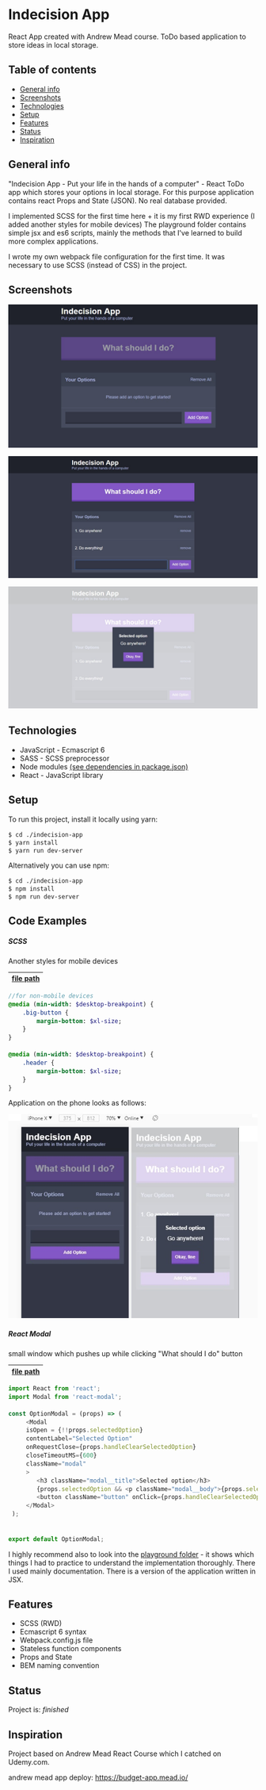 # Indecision App 
React App created with Andrew Mead course. ToDo based application to store ideas in local storage.


## Table of contents
* [General info](#general-info)
* [Screenshots](#screenshots)
* [Technologies](#technologies)
* [Setup](#setup)
* [Features](#features)
* [Status](#status)
* [Inspiration](#inspiration)


## General info
"Indecision App - Put your life in the hands of a computer" - React ToDo app which stores your options in local storage. For this purpose application contains react Props and State (JSON). No real database provided.

I implemented SCSS for the first time here + it is my first RWD experience (I added another styles for mobile devices)
The playground folder contains simple jsx and es6 scripts, mainly the methods that I've learned to build more complex applications.

I wrote my own webpack file configuration for the first time. It was necessary to use SCSS (instead of CSS) in the project.


## Screenshots

![Example screenshot](https://raw.githubusercontent.com/lapinskap/lapinskap.github.io/master/assets/img/projects/proj-1/thumb.jpg)


![Example screenshot](https://raw.githubusercontent.com/lapinskap/lapinskap.github.io/master/assets/img/projects/proj-1/dog.jpg)

![Example screenshot](https://raw.githubusercontent.com/lapinskap/lapinskap.github.io/master/assets/img/projects/proj-1/wall.jpg)

## Technologies
* JavaScript - Ecmascript 6
* SASS - SCSS preprocessor
* Node modules [(see dependencies in package.json)](./package.json)
* React - JavaScript library

## Setup
To run this project, install it locally using yarn:

```
$ cd ./indecision-app
$ yarn install
$ yarn run dev-server
```
Alternatively you can use npm:

```
$ cd ./indecision-app
$ npm install
$ npm run dev-server
```

## Code Examples

##### SCSS
Another styles for mobile devices

| [file path](./src/styles/components/)     | 
| :---------------------------------:|

```sass
//for non-mobile devices
@media (min-width: $desktop-breakpoint) {
    .big-button {
        margin-bottom: $xl-size;
    }
}

@media (min-width: $desktop-breakpoint) {
    .header {
        margin-bottom: $xl-size;
    }
}
```

Application on the phone looks as follows:

![mobile](https://raw.githubusercontent.com/lapinskap/lapinskap.github.io/master/assets/img/projects/proj-1/mobile.jpg)

##### React Modal
small window which pushes up while clicking "What should I do" button

| [file path](./src/components/OptionModal.js)     | 
| :---------------------------------:|


```javascript
import React from 'react';
import Modal from 'react-modal';

const OptionModal = (props) => (
     <Modal
     isOpen = {!!props.selectedOption}
     contentLabel="Selected Option"
     onRequestClose={props.handleClearSelectedOption}
     closeTimeoutMS={600}
     className="modal"
     >
        <h3 className="modal__title">Selected option</h3> 
        {props.selectedOption && <p className="modal__body">{props.selectedOption}</p>}
        <button className="button" onClick={props.handleClearSelectedOption}>Okay, fine</button>
     </Modal>
 );


export default OptionModal; 
```

I highly recommend also to look into the [playground folder](./src/playground/) - it shows which things I had to practice to understand the implementation thoroughly. There I used mainly documentation. There is a version of the application written in JSX.




## Features

* SCSS (RWD)
* Ecmascript 6 syntax
* Webpack.config.js file
* Stateless function components
* Props and State
* BEM naming convention

## Status
Project is: _finished_

## Inspiration
Project based on Andrew Mead React Course which I catched on Udemy.com.


andrew mead app deploy: https://budget-app.mead.io/
